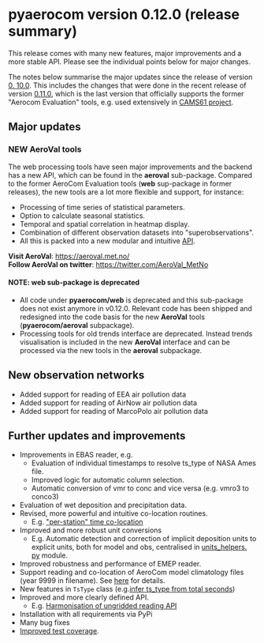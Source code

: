 # pyaerocom version 0.12.0 (release summary)

This release comes with many new features, major improvements and a more 
stable API. Please see the individual points below for major changes.

The notes below summarise the major updates since the release of version [0.
10.0](https://github.com/metno/pyaerocom/releases/tag/v0.10.0). This 
includes the changes that were done in the recent release of version 
[0.11.0](https://github.com/metno/pyaerocom/releases/tag/v0.11.0), which 
is the last version that officially supports the former "Aerocom 
Evaluation" tools, e.g. used extensively in [CAMS61 project](https://aerocom-evaluation.met.no/main.php?project=cams61_p3&exp=BASE).


## Major updates

### **NEW** AeroVal tools

The web processing tools have seen major improvements and the backend has a 
new API, which can be found in the **aeroval** sub-package. Compared to the 
former AeroCom Evaluation tools (**web** sup-package in former releases), 
the new tools are a lot more flexible and support, for instance:

- Processing of time series of statistical parameters.
- Option to calculate seasonal statistics.
- Temporal and spatial correlation in heatmap display.
- Combination of different observation datasets into "superobservations".
- All this is packed into a new modular and intuitive 
[API](https://pyaerocom.readthedocs.io/en/latest/api-aeroval.html).

**Visit AeroVal**: https://aeroval.met.no/  
**Follow AeroVal on twitter**: https://twitter.com/AeroVal_MetNo

#### NOTE: **web** sub-package is deprecated 

- All code under **pyaerocom/web** is deprecated and this sub-package 
  does not exist anymore in v0.12.0. Relevant code has been shipped 
  and redesigned into the code basis for the new **AeroVal** tools 
  (**pyaerocom/aeroval** subpackage).
- Processing tools for old trends interface are deprecated. Instead trends 
  visualisation is included in the new **AeroVal** interface and can be 
  processed via the new tools in the **aeroval** subpackage.

## New observation networks

- Added support for reading of EEA air pollution data
- Added support for reading of AirNow air pollution data
- Added support for reading of MarcoPolo air pollution data

## Further updates and improvements

- Improvements in EBAS reader, e.g.
  - Evaluation of individual timestamps to resolve ts_type of NASA Ames file.
  - Improved logic for automatic column selection.
  - Automatic conversion of vmr to conc and vice versa (e.g. vmro3 to conco3)
- Evaluation of wet deposition and precipitation data.
- Revised, more powerful and intuitive co-location routines.
  - E.g. ["per-station" time co-location](https://github.com/metno/pyaerocom/issues/301)
- Improved and more robust unit conversions
  - E.g. Automatic detection and correction of implicit deposition units to 
    explicit units, both for model and obs, centralised in [units_helpers.
    py](https://github.com/metno/pyaerocom/blob/master/pyaerocom/units_helpers.py) module.
- Improved robustness and performance of EMEP reader.
- Support reading and co-location of AeroCom model climatology files (year 
9999 in filename). See [here](https://github.com/metno/pyaerocom/pull/354) 
  for details.
- New features in `TsType` class (e.g.[infer ts_type from total seconds](https://github.com/metno/pyaerocom/pull/357))
- Improved and more clearly defined API.
  - E.g. [Harmonisation of ungridded reading API](https://github.com/metno/pyaerocom/pull/389)
- Installation with all requirements via PyPi
- Many bug fixes
- [Improved test coverage](https://app.codecov.io/gh/metno/pyaerocom).


